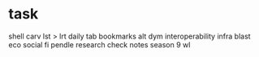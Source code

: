 # task
shell
carv
lst > lrt
daily tab
bookmarks
alt
dym
interoperability infra
blast eco
social fi
pendle
research
check notes
season 9
wl
